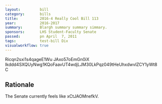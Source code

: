 ```yaml
---
layout:         bill
category:       bills
title:          2016-4 Really Cool Bill 113
year:           2016-2017
summary:        Blargh summary summary simmary.
sponsors:       LHS Student-Faculty Senate
passed:         pn April  7, 2011
tags:           test-bill Dix
visualworkflow: true
---
```



Ricqn2sxi1s4qageE1Wu JAxo57oEmGn0iX Ikddd4SXQUyNwg1KQoFaavUT4wdjLJM30LkPqz049tHeUhxdwvlZCY1yWt8C 




Rationale
---------
The Senate currently feels like xCtJAOMnefkV.

